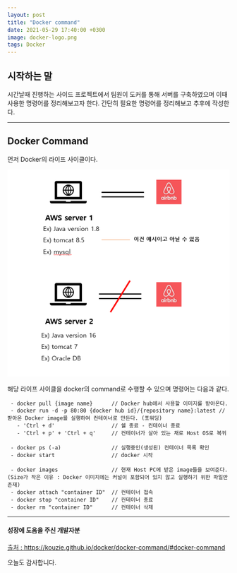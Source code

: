 ```yaml
---
layout: post
title: "Docker command"
date: 2021-05-29 17:40:00 +0300
image: docker-logo.png
tags: Docker
---
```


## 시작하는 말  

시간날때 진행하는 사이드 프로젝트에서 팀원이 도커를 통해 서버를 구축하였으며 이때 사용한 명령어를 정리해보고자 한다.
간단히 필요한 명령어를 정리해보고 추후에 작성한다.  

---

## Docker Command  

먼저 Docker의 라이프 사이클이다.  

![dockerLifeCycle](/images/doc1.PNG)  
 
해당 라이프 사이클을 docker의 command로 수행할 수 있으며 명령어는 다음과 같다.  

```
 - docker pull {image name}      // Docker hub에서 사용할 이미지를 받아온다.  
 - docker run -d -p 80:80 {docker hub id}/{repository name}:latest // 받아온 Docker image를 실행하여 컨테이너로 만든다. (포워딩)
   - 'Ctrl + d'                  // 쉘 종료 - 컨테이너 종료  
   - 'Ctrl + p' + 'Ctrl + q'     // 컨테이너가 살아 있는 채로 Host OS로 복귀  

 - docker ps (-a)                // 실행중인(생성된) 컨테이너 목록 확인  
 - docker start                  // docker 시작  

 - docker images                 // 현재 Host PC에 받은 image들을 보여준다. (Size가 작은 이유 : Docker 이미지에는 커널이 포함되어 있지 않고 실행하기 위한 파일만 존재)
 - docker attach "container ID"  // 컨테이너 접속
 - docker stop "container ID"    // 컨테이너 종료
 - docker rm "container ID"      // 컨테이너 삭제
```

---

#### 성장에 도움을 주신 개발자분  

[출처 : ](https://kouzie.github.io/docker/docker-command/#docker-command) https://kouzie.github.io/docker/docker-command/#docker-command  

오늘도 감사합니다.
